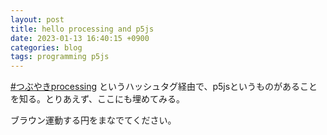 ```yaml
---
layout: post
title: hello processing and p5js
date: 2023-01-13 16:40:15 +0900
categories: blog
tags: programming p5js
---
```


[#つぶやきprocessing](https://twitter.com/search?q=%E3%81%A4%E3%81%B6%E3%82%84%E3%81%8Dprocessing&src=typed_query)
というハッシュタグ経由で、p5jsというものがあることを知る。とりあえず、ここにも埋めてみる。

ブラウン運動する円をまなでてください。

<div id="brownianMotion"></div>

<script src="https://cdn.jsdelivr.net/npm/p5@1.5.0/lib/p5.js"></script>
<script>

 let bugs = [];

 function setup() {
     let canvas = createCanvas(300, 300);
     canvas.parent("brownianMotion")
     let nBug = 100;
     for(let i = 0; i < nBug; i++){
       bugs.push(new Jitter())
     }
 }

 function draw() {
     background(50, 89, 100);
     for(let b of bugs){
       b.move();
       b.display();
     }
 }

 // Jitter class
 class Jitter {
     constructor() {
         this.x = width / 2;
         this.y = height / 2;
         this.diameter = 7
         this.speed = 3;
     }

     move() {
         this.x += random(-this.speed, this.speed);
         this.y += random(-this.speed, this.speed);
     }

     display() {
         ellipse(this.x, this.y, this.diameter, this.diameter);
     }
 }

</script>
